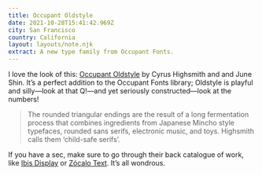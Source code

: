 ```yaml
---
title: Occupant Oldstyle
date: 2021-10-28T15:41:42.969Z
city: San Francisco
country: California
layout: layouts/note.njk
extract: A new type family from Occupant Fonts.
---
```


I love the look of this: [Occupant Oldstyle](https://occupantfonts.com/fonts/occupant-oldstyle/) by Cyrus Highsmith and and June Shin. It’s a perfect addition to the Occupant Fonts library; Oldstyle is playful and silly—look at that Q!—and yet seriously constructed—look at the numbers!

> The rounded triangular endings are the result of a long fermentation process that combines ingredients from Japanese Mincho style typefaces, rounded sans serifs, electronic music, and toys. Highsmith calls them ‘child-safe serifs’.

If you have a sec, make sure to go through their back catalogue of work, like [Ibis Display](https://occupantfonts.com/fonts/ibis-display/) or [Zócalo Text](https://occupantfonts.com/fonts/zocalo-text/). It’s all wondrous.
